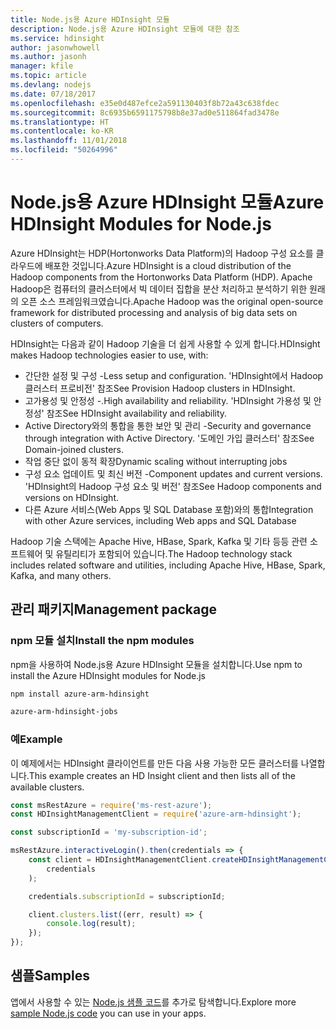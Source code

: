 ```yaml
---
title: Node.js용 Azure HDInsight 모듈
description: Node.js용 Azure HDInsight 모듈에 대한 참조
ms.service: hdinsight
author: jasonwhowell
ms.author: jasonh
manager: kfile
ms.topic: article
ms.devlang: nodejs
ms.date: 07/18/2017
ms.openlocfilehash: e35e0d487efce2a591130403f8b72a43c638fdec
ms.sourcegitcommit: 8c6935b6591175798b8e37ad0e511864fad3478e
ms.translationtype: HT
ms.contentlocale: ko-KR
ms.lasthandoff: 11/01/2018
ms.locfileid: "50264996"
---
```

# <a name="azure-hdinsight-modules-for-nodejs"></a><span data-ttu-id="466ea-103">Node.js용 Azure HDInsight 모듈</span><span class="sxs-lookup"><span data-stu-id="466ea-103">Azure HDInsight Modules for Node.js</span></span>

<span data-ttu-id="466ea-104">Azure HDInsight는 HDP(Hortonworks Data Platform)의 Hadoop 구성 요소를 클라우드에 배포한 것입니다.</span><span class="sxs-lookup"><span data-stu-id="466ea-104">Azure HDInsight is a cloud distribution of the Hadoop components from the Hortonworks Data Platform (HDP).</span></span> <span data-ttu-id="466ea-105">Apache Hadoop은 컴퓨터의 클러스터에서 빅 데이터 집합을 분산 처리하고 분석하기 위한 원래의 오픈 소스 프레임워크였습니다.</span><span class="sxs-lookup"><span data-stu-id="466ea-105">Apache Hadoop was the original open-source framework for distributed processing and analysis of big data sets on clusters of computers.</span></span>

<span data-ttu-id="466ea-106">HDInsight는 다음과 같이 Hadoop 기술을 더 쉽게 사용할 수 있게 합니다.</span><span class="sxs-lookup"><span data-stu-id="466ea-106">HDInsight makes Hadoop technologies easier to use, with:</span></span>
- <span data-ttu-id="466ea-107">간단한 설정 및 구성 -</span><span class="sxs-lookup"><span data-stu-id="466ea-107">Less setup and configuration.</span></span> <span data-ttu-id="466ea-108">'HDInsight에서 Hadoop 클러스터 프로비전' 참조</span><span class="sxs-lookup"><span data-stu-id="466ea-108">See Provision Hadoop clusters in HDInsight.</span></span>
- <span data-ttu-id="466ea-109">고가용성 및 안정성 -.</span><span class="sxs-lookup"><span data-stu-id="466ea-109">High availability and reliability.</span></span> <span data-ttu-id="466ea-110">'HDInsight 가용성 및 안정성' 참조</span><span class="sxs-lookup"><span data-stu-id="466ea-110">See HDInsight availability and reliability.</span></span>
- <span data-ttu-id="466ea-111">Active Directory와의 통합을 통한 보안 및 관리 -</span><span class="sxs-lookup"><span data-stu-id="466ea-111">Security and governance through integration with Active Directory.</span></span> <span data-ttu-id="466ea-112">'도메인 가입 클러스터' 참조</span><span class="sxs-lookup"><span data-stu-id="466ea-112">See Domain-joined clusters.</span></span>
- <span data-ttu-id="466ea-113">작업 중단 없이 동적 확장</span><span class="sxs-lookup"><span data-stu-id="466ea-113">Dynamic scaling without interrupting jobs</span></span>
- <span data-ttu-id="466ea-114">구성 요소 업데이트 및 최신 버전 -</span><span class="sxs-lookup"><span data-stu-id="466ea-114">Component updates and current versions.</span></span> <span data-ttu-id="466ea-115">'HDInsight의 Hadoop 구성 요소 및 버전' 참조</span><span class="sxs-lookup"><span data-stu-id="466ea-115">See Hadoop components and versions on HDInsight.</span></span>
- <span data-ttu-id="466ea-116">다른 Azure 서비스(Web Apps 및 SQL Database 포함)와의 통합</span><span class="sxs-lookup"><span data-stu-id="466ea-116">Integration with other Azure services, including Web apps and SQL Database</span></span>

<span data-ttu-id="466ea-117">Hadoop 기술 스택에는 Apache Hive, HBase, Spark, Kafka 및 기타 등등 관련 소프트웨어 및 유틸리티가 포함되어 있습니다.</span><span class="sxs-lookup"><span data-stu-id="466ea-117">The Hadoop technology stack includes related software and utilities, including Apache Hive, HBase, Spark, Kafka, and many others.</span></span> 

## <a name="management-package"></a><span data-ttu-id="466ea-118">관리 패키지</span><span class="sxs-lookup"><span data-stu-id="466ea-118">Management package</span></span>

### <a name="install-the-npm-modules"></a><span data-ttu-id="466ea-119">npm 모듈 설치</span><span class="sxs-lookup"><span data-stu-id="466ea-119">Install the npm modules</span></span>

<span data-ttu-id="466ea-120">npm을 사용하여 Node.js용 Azure HDInsight 모듈을 설치합니다.</span><span class="sxs-lookup"><span data-stu-id="466ea-120">Use npm to install the Azure HDInsight modules for Node.js</span></span>

```bash
npm install azure-arm-hdinsight
```

```bash
azure-arm-hdinsight-jobs
```

### <a name="example"></a><span data-ttu-id="466ea-121">예</span><span class="sxs-lookup"><span data-stu-id="466ea-121">Example</span></span> 

<span data-ttu-id="466ea-122">이 예제에서는 HDInsight 클라이언트를 만든 다음 사용 가능한 모든 클러스터를 나열합니다.</span><span class="sxs-lookup"><span data-stu-id="466ea-122">This example creates an HD Insight client and then lists all of the available clusters.</span></span> 

```javascript
const msRestAzure = require('ms-rest-azure');
const HDInsightManagementClient = require('azure-arm-hdinsight');

const subscriptionId = 'my-subscription-id';

msRestAzure.interactiveLogin().then(credentials => {
    const client = HDInsightManagementClient.createHDInsightManagementClient(
        credentials
    );

    credentials.subscriptionId = subscriptionId;

    client.clusters.list((err, result) => {
        console.log(result);
    });
});
```

## <a name="samples"></a><span data-ttu-id="466ea-123">샘플</span><span class="sxs-lookup"><span data-stu-id="466ea-123">Samples</span></span>

<span data-ttu-id="466ea-124">앱에서 사용할 수 있는 [Node.js 샘플 코드](https://azure.microsoft.com/resources/samples/?platform=nodejs)를 추가로 탐색합니다.</span><span class="sxs-lookup"><span data-stu-id="466ea-124">Explore more [sample Node.js code](https://azure.microsoft.com/resources/samples/?platform=nodejs) you can use in your apps.</span></span>
